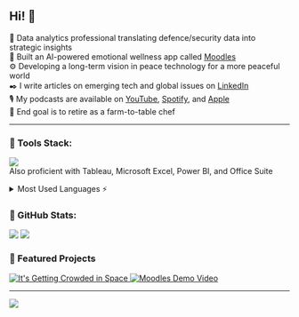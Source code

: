 ## Hi! 👋

🧠 Data analytics professional translating defence/security data into strategic insights<br/>
🤖 Built an AI-powered emotional wellness app called [Moodles](https://moodlesai.netlify.app)<br/>
⚙️ Developing a long-term vision in peace technology for a more peaceful world<br/>
✒️ I write articles on emerging tech and global issues on [LinkedIn](https://www.linkedin.com/newsletters/7271906133471064064/)<br/>
🎙️ My podcasts are available on [YouTube](https://www.youtube.com/@peacepeoplepod), [Spotify](https://open.spotify.com/show/3CVXQamY5NHPNRlzCF3MBd), and [Apple](https://podcasts.apple.com/us/podcast/peace-and-people/id1810027754)<br/>
🍃 End goal is to retire as a farm-to-table chef<br/>

---

###  💼 Tools Stack:
[![](https://skillicons.dev/icons?i=py,sklearn,mysql,supabase,gcp,notion,netlify,github,blender&theme=dark)](https://skillicons.dev)<br/>
Also proficient with Tableau, Microsoft Excel, Power BI, and Office Suite

<details>
  <summary>Most Used Languages ⚡</summary>
  
  <a href="#">![Top Langs](https://github-readme-stats.vercel.app/api/top-langs/?username=kayeneii&layout=compact&theme=blueberry&count_private=true&hide_border=false)</a>
</details>
  
### 🧮 GitHub Stats:
 <a href="#">![](https://github-readme-stats.vercel.app/api?username=kayeneii&theme=blueberry&hide_border=false&count_private=true)</a>
 <a href="#">![](https://nirzak-streak-stats.vercel.app/?user=kayeneii&theme=blueberry&hide_border=false)</a></br>

### 💫 Featured Projects
<!-- BEGIN YOUTUBE-CARDS -->
<a href="https://www.youtube.com/watch?v=1efJ2o7dDOY">
  <picture>
    <source media="(prefers-color-scheme: dark)" srcset="https://ytcards.demolab.com/?id=1efJ2o7dDOY&title=It%27s+Getting+Crowded+in+Space+%7C+Orbital+Congestion+Report&lang=en&timestamp=1757863762&background_color=%230d1117&title_color=%23ffffff&stats_color=%23dedede&max_title_lines=1&width=250&border_radius=5">
    <img src="https://ytcards.demolab.com/?id=1efJ2o7dDOY&title=It%27s+Getting+Crowded+in+Space+%7C+Orbital+Congestion+Report&lang=en&timestamp=1757863762&background_color=%230d1117&title_color=%23ffffff&stats_color=%23dedede&max_title_lines=1&width=250&border_radius=5" alt="It's Getting Crowded in Space" title="It's Getting Crowded in Space">
  </picture>
</a>
<a href="https://www.youtube.com/watch?v=P32aPGsiPVU">
  <picture>
    <source media="(prefers-color-scheme: dark)" srcset="https://ytcards.demolab.com/?id=P32aPGsiPVU&title=Moodles+Demo+Video&lang=en&timestamp=1750653970&background_color=%230d1117&title_color=%23ffffff&stats_color=%23dedede&max_title_lines=1&width=250&border_radius=5">
    <img src="https://ytcards.demolab.com/?id=P32aPGsiPVU&title=Moodles+Demo+Video&lang=en&timestamp=1750653970&background_color=%230d1117&title_color=%23ffffff&stats_color=%23dedede&max_title_lines=1&width=250&border_radius=5" alt="Moodles Demo Video" title="Moodles Demo Video">
  </picture>
</a>
<!-- END YOUTUBE-CARDS -->


---
[![](https://visitcount.itsvg.in/api?id=kayeneii&icon=0&color=0)](https://visitcount.itsvg.in)<br/>
